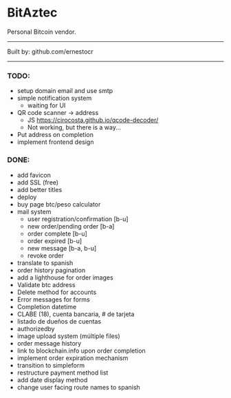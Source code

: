 # BitAztec

Personal Bitcoin vendor.

---

Built by: github.com/ernestocr

---

### TODO:

- setup domain email and use smtp
- simple notification system
  - waiting for UI
- QR code scanner -> address
  - JS https://cirocosta.github.io/qcode-decoder/
  - Not working, but there is a way...
- Put address on completion
- implement frontend design

### DONE:

* add favicon
* add SSL (free)
* add better titles
* deploy
* buy page btc/peso calculator
* mail system
  * user registration/confirmation [b-u]
  * new order/pending order [b-a]
  * order complete [b-u]
  * order expired [b-u]
  * new message [b-a, b-u]
  * revoke order
* translate to spanish
* order history pagination
* add a lighthouse for order images
* Validate btc address
* Delete method for accounts
* Error messages for forms
* Completion datetime
* CLABE (18), cuenta bancaria, # de tarjeta
* listado de dueños de cuentas
* authorizedby
* image upload system (múltiple files)
* order message history
* link to blockchain.info upon order completion
* implement order expiration mechanism
* transition to simpleform
* restructure payment method list
* add date display method
* change user facing route names to spanish


